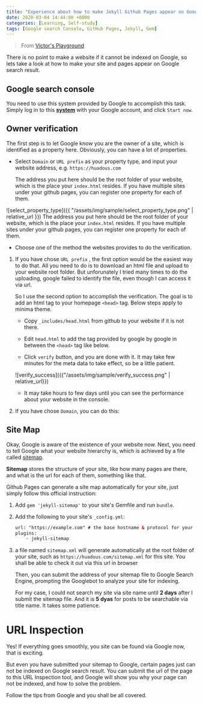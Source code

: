 ```yaml
---
title: "Experience about how to make Jekyll Github Pages appear on Google search result"
date: 2020-03-04 14:44:00 +0800
categories: [Learning, Self-study]
tags: [Google search Console, GitHub Pages, Jekyll, Gem]
---
```


>From [Victor's Playground](https://victor2code.github.io/blog/2019/07/04/jekyll-github-pages-appear-on-Google.html)


There is no point to make a website if it cannot be indexed on Google, so lets take a look at how to make your site and pages appear on Google search result.

## Google search console


You need to use this system provided by Google to accomplish this task. Simply log in to this [**system**](https://search.google.com/search-console/about) with your Google account, and click `Start now`.


## Owner verification


The first step is to let Google know you are the owner of a site, which is identified as a property here. Obviously, you can have a lot of properties.


* Select `Domain` or `URL prefix` as your property type, and input your website address, e.g. `https://huadous.com`
  
  The address you put here should be the root folder of your website, which is the place your  `index.html` resides. If you have multiple sites under your github pages, you can register one property for each of them.

![select_property_type]({{ "/assets/img/sample/select_property_type.png" | relative_url }})
The address you put here should be the root folder of your website, which is the place your  `index.html` resides. If you have multiple sites under your github pages, you can register one property for each of them.


* Choose one of the method the websites provides to do the verification. 
  
  
1. If you have chose `URL prefix` , the first option would be the easiest way to do that. All you need to do is to download an html file and upload to your website root folder. But unforunately I tried many times to do the uploading, google failed to identify the file, even though I can access it via url. 
   
   So I use the second option to accomplish the verification. The goal is to add an html tag to your homepage `<head>` tag. Below steps apply to minima theme.
   
     - Copy `_includes/head.html` from github to your website if it is not there.
     - Edit `head.html` to add the tag provided by google by google in between the `<head>` tag like below.
       


     - Click `verify` button, and you are done with it. It may take few minutes for the meta data to take effect, so be a little patient.
    
    ![verify_success]({{"/assets/img/sample/verify_success.png" | relative_url}})

     - It may take hours to few days until you can see the performance about your website in the console.



  1. If you have chose `Domain`, you can do this: 


## Site Map

Okay, Google is aware of the existence of your website now. Next, you need to tell Google what your website hierarchy is, which is achieved by a file called [sitemap](https://github.com/jekyll/jekyll-sitemap).

**Sitemap** stores the structure of your site, like how many pages are there, and what is the url for each of them, something like that.

Github Pages can generate a site map automatically for your site, just simply follow this official instruction:

1. Add `gem 'jekyll-sitemap'` to your site's Gemfile and run `bundle`.

2. Add the following to your site's `_config.yml`:

    ```html
    url: "https://example.com" # the base hostname & protocol for your site
    plugins:
        - jekyll-sitemap
    ```

3. a file named `sitemap.xml` will generate automatically at the root folder of your site, such as `https://huadous.com/sitemap.xml` for this site. You shall be able to check it out via this url in browser

     Then, you can submit the address of your sitemap file to Google Search Engine, prompting the Googlebot to analyze your site for indexing.

     For my case, I could not search my site via site name until **2 days** after I submit the sitemap file. And it is **5 dyas** for posts to be searchable via title name. It takes some patience.


# URL Inspection

Yes! If everything goes smoothly, you site can be found via Google now, that is exciting.

But even you have submitted your sitemap to Google, certain pages just can not be indexed on Google search result. You can submit the url of the page to this URL Inspection tool, and Google will show you why your page can not be indexed, and how to solve the problem.

Follow the tips from Google and you shall be all covered.
